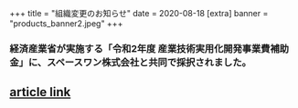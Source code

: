 +++
title = "組織変更のお知らせ"
date = 2020-08-18
[extra]
banner = "products_banner2.jpeg"
+++

### 経済産業省が実施する「令和2年度 産業技術実用化開発事業費補助金」に、スペースワン株式会社と共同で採択されました。 

## [article link](https://sii.or.jp/space02/decision.html) 
